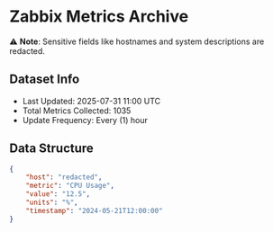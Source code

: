 # Zabbix Metrics Archive

⚠️ **Note**: Sensitive fields like hostnames and system descriptions are redacted.

## Dataset Info
- Last Updated: 2025-07-31 11:00 UTC
- Total Metrics Collected: 1035
- Update Frequency: Every (1) hour

## Data Structure
```json
{
    "host": "redacted",
    "metric": "CPU Usage",
    "value": "12.5",
    "units": "%",
    "timestamp": "2024-05-21T12:00:00"
}
```
